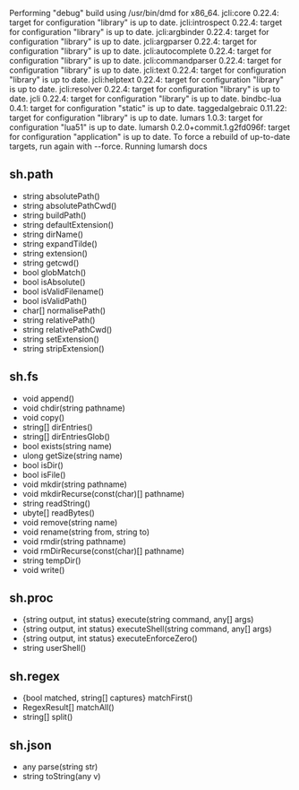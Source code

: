 Performing "debug" build using /usr/bin/dmd for x86_64.
jcli:core 0.22.4: target for configuration "library" is up to date.
jcli:introspect 0.22.4: target for configuration "library" is up to date.
jcli:argbinder 0.22.4: target for configuration "library" is up to date.
jcli:argparser 0.22.4: target for configuration "library" is up to date.
jcli:autocomplete 0.22.4: target for configuration "library" is up to date.
jcli:commandparser 0.22.4: target for configuration "library" is up to date.
jcli:text 0.22.4: target for configuration "library" is up to date.
jcli:helptext 0.22.4: target for configuration "library" is up to date.
jcli:resolver 0.22.4: target for configuration "library" is up to date.
jcli 0.22.4: target for configuration "library" is up to date.
bindbc-lua 0.4.1: target for configuration "static" is up to date.
taggedalgebraic 0.11.22: target for configuration "library" is up to date.
lumars 1.0.3: target for configuration "lua51" is up to date.
lumarsh 0.2.0+commit.1.g2fd096f: target for configuration "application" is up to date.
To force a rebuild of up-to-date targets, run again with --force.
Running lumarsh docs
## sh.path

* string absolutePath()
* string absolutePathCwd()
* string buildPath()
* string defaultExtension()
* string dirName()
* string expandTilde()
* string extension()
* string getcwd()
* bool globMatch()
* bool isAbsolute()
* bool isValidFilename()
* bool isValidPath()
* char[] normalisePath()
* string relativePath()
* string relativePathCwd()
* string setExtension()
* string stripExtension()


## sh.fs

* void append()
* void chdir(string pathname)
* void copy()
* string[] dirEntries()
* string[] dirEntriesGlob()
* bool exists(string name)
* ulong getSize(string name)
* bool isDir()
* bool isFile()
* void mkdir(string pathname)
* void mkdirRecurse(const(char)[] pathname)
* string readString()
* ubyte[] readBytes()
* void remove(string name)
* void rename(string from, string to)
* void rmdir(string pathname)
* void rmDirRecurse(const(char)[] pathname)
* string tempDir()
* void write()


## sh.proc

* {string output, int status} execute(string command, any[] args)
* {string output, int status} executeShell(string command, any[] args)
* {string output, int status} executeEnforceZero()
* string userShell()


## sh.regex

* {bool matched, string[] captures} matchFirst()
* RegexResult[] matchAll()
* string[] split()


## sh.json

* any parse(string str)
* string toString(any v)



